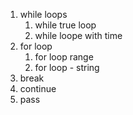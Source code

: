 1. while loops
   1. while true loop
   2. while loope with time
2. for loop 
   1. for loop range
   2. for loop - string
3. break
4. continue
5. pass